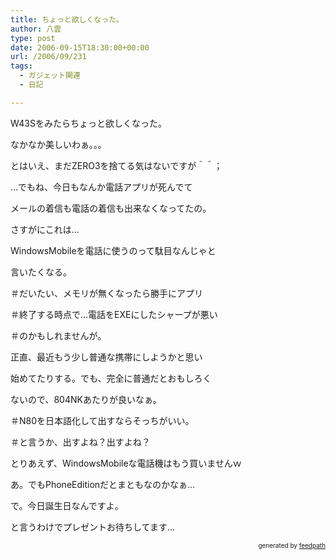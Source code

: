 ```yaml
---
title: ちょっと欲しくなった。
author: 八雲
type: post
date: 2006-09-15T18:30:00+00:00
url: /2006/09/231
tags:
  - ガジェット関連
  - 日記

---
```

W43Sをみたらちょっと欲しくなった。
  
なかなか美しいわぁ。。。

とはいえ、まだZERO3を捨てる気はないですが＾＾；

…でもね、今日もなんか電話アプリが死んでて
  
メールの着信も電話の着信も出来なくなってたの。
  
さすがにこれは…
  
WindowsMobileを電話に使うのって駄目なんじゃと
  
言いたくなる。
  
＃だいたい、メモリが無くなったら勝手にアプリ
  
＃終了する時点で…電話をEXEにしたシャープが悪い
  
＃のかもしれませんが。
  
正直、最近もう少し普通な携帯にしようかと思い
  
始めてたりする。でも、完全に普通だとおもしろく
  
ないので、804NKあたりが良いなぁ。
  
＃N80を日本語化して出すならそっちがいい。
  
＃と言うか、出すよね？出すよね？
  
とりあえず、WindowsMobileな電話機はもう買いませんｗ
  
あ。でもPhoneEditionだとまともなのかなぁ…

で。今日誕生日なんですよ。
  
と言うわけでプレゼントお待ちしてます…<!--
feedpath info start
-->

<div style="text-align: right; font-size: 10px;">
  &nbsp;&nbsp;<span>generated by <a href="http://feedpath.jp">feedpath</a></span>
</div>

<!--
feedpath info end
-->
